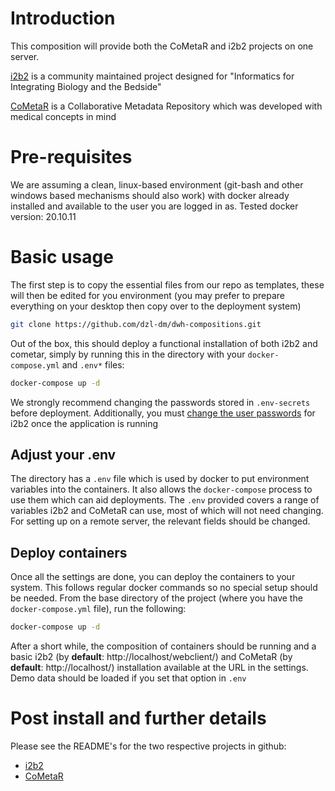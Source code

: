 
# Introduction
This composition will provide both the CoMetaR and i2b2 projects on one server.

[i2b2](https://www.i2b2.org/) is a community maintained project designed for "Informatics for Integrating Biology and the Bedside"

[CoMetaR](https://github.com/dzl-dm/cometar) is a Collaborative Metadata Repository which was developed with medical concepts in mind

# Pre-requisites
We are assuming a clean, linux-based environment (git-bash and other windows based mechanisms should also work) with docker already installed and available to the user you are logged in as.
Tested docker version: 20.10.11

# Basic usage
The first step is to copy the essential files from our repo as templates, these will then be edited for you environment (you may prefer to prepare everything on your desktop then copy over to the deployment system)
```sh
git clone https://github.com/dzl-dm/dwh-compositions.git
```

Out of the box, this should deploy a functional installation of both i2b2 and cometar, simply by running this in the directory with your `docker-compose.yml` and `.env*` files:
```sh
docker-compose up -d
```

We strongly recommend changing the passwords stored in `.env-secrets` before deployment. Additionally, you must [change the user passwords](#change-default-passwords) for i2b2 once the application is running 

## Adjust your .env
The directory has a `.env` file which is used by docker to put environment variables into the containers. It also allows the `docker-compose` process to use them which can aid deployments. The `.env` provided covers a range of variables i2b2 and CoMetaR can use, most of which will not need changing. For setting up on a remote server, the relevant fields should be changed.

## Deploy containers
Once all the settings are done, you can deploy the containers to your system. This follows regular docker commands so no special setup should be needed. From the base directory of the project (where you have the `docker-compose.yml` file), run the following:
```sh
docker-compose up -d
```

After a short while, the composition of containers should be running and a basic i2b2 (by **default**: http://localhost/webclient/) and CoMetaR (by **default**: http://localhost/) installation available at the URL in the settings. Demo data should be loaded if you set that option in `.env`

# Post install and further details
Please see the README's for the two respective projects in github:
* [i2b2](https://github.com/dzl-dm/i2b2)
* [CoMetaR](https://github.com/dzl-dm/cometar)
